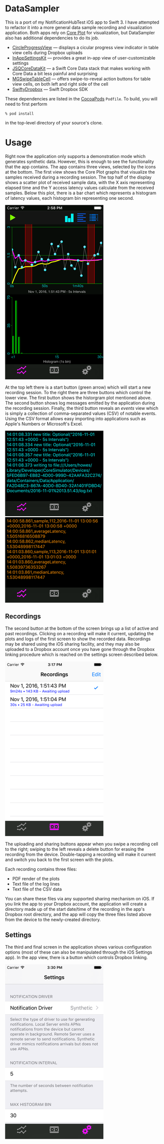 # DataSampler

This is a port of my NotificationHubTest iOS app to Swift 3. I have attempted to refactor it into a more general
data sample recording and visualization application. Both apps rely on
[Core Plot](https://github.com/core-plot/core-plot) for visualization, but DataSampler also has additional
dependencies to do its job.

- [CircleProgressView](https://github.com/CardinalNow/iOS-CircleProgressView) — displays a cicular progress view
  indicator in table view cells during Dropbox uploads
- [InAppSettingsKit](https://github.com/futuretap/InAppSettingsKit) — provides a great in-app view of
  user-customizable settings
- [JSQCoreDataKit](https://github.com/jessesquires/JSQCoreDataKit) — a Swift Core Data stack that makes working
  with Core Data a bit less painful and surprising
- [MGSwipeTableCell](https://github.com/MortimerGoro/MGSwipeTableCell) — offers swipe-to-reveal action buttons
  for table view cells, on both left and right side of the cell
- [SwiftyDropbox](https://github.com/dropbox/SwiftyDropbox) — Swift Dropbox SDK

These dependencies are listed in the [CocoaPods](https://cocoapods.org) `Podfile`. To build, you will need to
first perform

    % pod install

in the top-level directory of your source's clone.

# Usage

Right now the application only supports a demonstration mode which generates synthetic data. However, this is
enough to see the functionality that the app contains. The app contains three views, selected by the icons at
the bottom. The first view shows the Core Plot graphs that visualize the samples received during a recording
session. The top half of the display shows a scatter plot of received sample data, with the X axis representing
elapsed time and the Y access latency values calculate from the received samples. Below this plot, there is a
bar chart which represents a histogram of latency values, each histogram bin representing one second.

![plots](images/mainScreen.png)

At the top left there is a start button (green arrow) which will start a new recording session. To the
right there are three buttons which control the lower view. The first button shows the historgram plot mentioned
above. The second button shows log messages emitted by the application during the recording session. Finally,
the third button reveals an *events* view which is simply a collection of comma-separated values (CSV) of
notable events. Using the CSV format allows easy importing into applications such as Apple's Numbers or
Microsoft's Excel.

![log view](images/logView.png)
![event view](images/eventView.png)

## Recordings

The second button at the bottom of the screen brings up a list of active and past recordings. Clicking on a
recording will make it current, updating the plots and logs of the first screen to show the recorded data.
Recordings may be shared using the iOS sharing facility, and they may also be uploaded to a Dropbox account once
you have gone through the Dropbox linking procedure which is reached on the settings screen described below.

![recordings](images/recordingsScreen.png)

The uploading and sharing buttons appear when you swipe a recording cell to the right; swiping to the left
reveals a delete button for erasing the recording from the device. Double-tapping a recording will make it
current and switch you back to the first screen with the plots.

Each recording contains three files:

- PDF render of the plots
- Text file of the log lines
- Text file of the CSV data

You can share these files via any supported sharing mechanism on iOS. If you link the app to your Dropbox
account, the application will create a directory made up of the start date/time of the recording in the app's
Dropbox root directory, and the app will copy the three files listed above from the device to the newly-created
directory.

## Settings

The third and final screen in the application shows various configuration options (most of these can also be
manipulated through the iOS Settings app). In the app view, there is a button which controls Dropbox linking.

![settings](images/settingsScreen.png)


